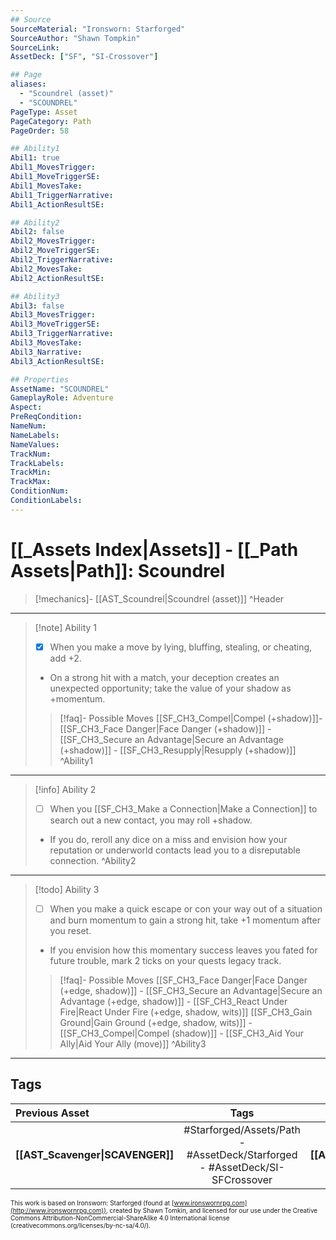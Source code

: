 ```yaml
---
## Source
SourceMaterial: "Ironsworn: Starforged"
SourceAuthor: "Shawn Tompkin"
SourceLink: 
AssetDeck: ["SF", "SI-Crossover"]

## Page
aliases:
  - "Scoundrel (asset)"
  - "SCOUNDREL"
PageType: Asset
PageCategory: Path
PageOrder: 58

## Ability1
Abil1: true
Abil1_MovesTrigger:
Abil1_MoveTriggerSE:
Abil1_MovesTake:
Abil1_TriggerNarrative:
Abil1_ActionResultSE:

## Ability2
Abil2: false
Abil2_MovesTrigger:
Abil2_MoveTriggerSE:
Abil2_TriggerNarrative:
Abil2_MovesTake:
Abil2_ActionResultSE:

## Ability3
Abil3: false
Abil3_MovesTrigger:
Abil3_MoveTriggerSE:
Abil3_TriggerNarrative:
Abil3_MovesTake:
Abil3_Narrative:
Abil3_ActionResultSE:

## Properties
AssetName: "SCOUNDREL"
GameplayRole: Adventure
Aspect:
PreReqCondition: 
NameNum:
NameLabels:
NameValues:
TrackNum:
TrackLabels:
TrackMin:
TrackMax:
ConditionNum:
ConditionLabels:
---
```

# [[_Assets Index|Assets]] - [[_Path Assets|Path]]: Scoundrel
> [!mechanics]- [[AST_Scoundrel|Scoundrel (asset)]] ^Header
___
> [!note] Ability 1
> - [x] When you make a move by lying, bluffing, stealing, or cheating, add +2. 
> - On a strong hit with a match, your deception creates an unexpected opportunity; take the value of your shadow as +momentum.
> > [!faq]- Possible Moves
> > [[SF_CH3_Compel|Compel (+shadow)]]- [[SF_CH3_Face Danger|Face Danger (+shadow)]] - [[SF_CH3_Secure an Advantage|Secure an Advantage (+shadow)]] - [[SF_CH3_Resupply|Resupply (+shadow)]] ^Ability1
___
> [!info] Ability 2
> - [ ] When you [[SF_CH3_Make a Connection|Make a Connection]] to search out a new contact, you may roll +shadow. 
> - If you do, reroll any dice on a miss and envision how your reputation or underworld contacts lead you to a disreputable connection. ^Ability2
___
> [!todo] Ability 3
> - [ ] When you make a quick escape or con your way out of a situation and burn momentum to gain a strong hit, take +1 momentum after you reset. 
> - If you envision how this momentary success leaves you fated for future trouble, mark 2 ticks on your quests legacy track.
> > [!faq]- Possible Moves
> > [[SF_CH3_Face Danger|Face Danger (+edge, shadow)]] - [[SF_CH3_Secure an Advantage|Secure an Advantage (+edge, shadow)]] - [[SF_CH3_React Under Fire|React Under Fire (+edge, shadow, wits)]] [[SF_CH3_Gain Ground|Gain Ground (+edge, shadow, wits)]] - [[SF_CH3_Compel|Compel (shadow)]] - [[SF_CH3_Aid Your Ally|Aid Your Ally (move)]] ^Ability3
___

## Tags
| Previous Asset | Tags | Next Asset |
| :--- | :---: | ---: |
| **[[AST_Scavenger\|SCAVENGER]]** | #Starforged/Assets/Path - #AssetDeck/Starforged - #AssetDeck/SI-SFCrossover | **[[AST_Seer\|SEER]]** |

<font size=-2>This work is based on Ironsworn: Starforged (found at [www.ironswornrpg.com](http://www.ironswornrpg.com)), created by Shawn Tomkin, and licensed for our use under the Creative Commons Attribution-NonCommercial-ShareAlike 4.0 International license  (creativecommons.org/licenses/by-nc-sa/4.0/).</font>